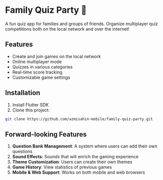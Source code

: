 # Family Quiz Party 🎉

A fun quiz app for families and groups of friends. Organize multiplayer quiz competitions both on the local network and over the internet!

## Features

- Create and join games on the local network
- Online multiplayer mode
- Quizzes in various categories
- Real-time score tracking
- Customizable game settings

## Installation

1. Install Flutter SDK
2. Clone this project:
```bash
git clone https://github.com/azmisahin-mobile/family-quiz-party.git
```

## Forward-looking Features

1. **Question Bank Management**: A system where users can add their own questions
2. **Sound Effects**: Sounds that will enrich the gaming experience
3. **Theme Customization**: Users can create their own themes
4. **Game History**: View statistics of previous games
5. **Mobile & Web Support**: Works on both mobile and web browsers
